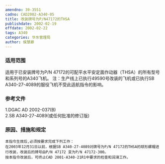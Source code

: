 ```yaml
---
amendno: 39-3551  
cadno: CAD2002-A340-05  
title: 改装牌号为P/N47172的THSA  
publishdate: 2002-02-19  
effdate: 2002-02-22  
tags: A340  
categories: 华东管理局  
author: 侯慧卿  
---
```

  
### 适用范围  
适用于已安装牌号为P/N 47172的可配平水平安定面作动器（THSA）的所有型号和系列号的A340飞机。 注：生产线上已执行49590号改装的飞机或已执行SB A340-27-4089的服役飞机不受此适航指令的影响。  
  
<!--more-->  
### 参考文件  
1.DGAC AD 2002-037(B)  
2.SB A340-27-4089(或任何批准的修订版)  
  
### 原因、措施和规定  
    本指令生效后,必须按要求完成下列工作：  
    在2003年12月31日以前，根据SB A340-27-4089对牌号为P/N 47172的THSA的球形螺帽进行改装，改装后的牌号由P/N 47172 变为P/N 47172-300。  
    按本指令改装后，可终止CAD 2001-A340-21R1中要求的检查和润滑工作。  
